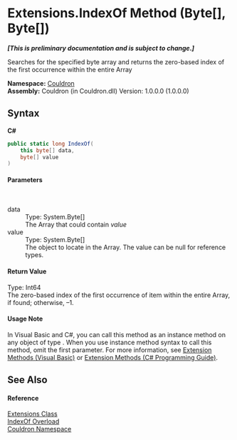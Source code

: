 # Extensions.IndexOf Method (Byte[], Byte[])
 _**\[This is preliminary documentation and is subject to change.\]**_

Searches for the specified byte array and returns the zero-based index of the first occurrence within the entire Array

**Namespace:**&nbsp;<a href="N_Couldron">Couldron</a><br />**Assembly:**&nbsp;Couldron (in Couldron.dll) Version: 1.0.0.0 (1.0.0.0)

## Syntax

**C#**<br />
``` C#
public static long IndexOf(
	this byte[] data,
	byte[] value
)
```


#### Parameters
&nbsp;<dl><dt>data</dt><dd>Type: System.Byte[]<br />The Array that could contain *value*</dd><dt>value</dt><dd>Type: System.Byte[]<br />The object to locate in the Array. The value can be null for reference types.</dd></dl>

#### Return Value
Type: Int64<br />The zero-based index of the first occurrence of item within the entire Array, if found; otherwise, –1.

#### Usage Note
In Visual Basic and C#, you can call this method as an instance method on any object of type . When you use instance method syntax to call this method, omit the first parameter. For more information, see <a href="http://msdn.microsoft.com/en-us/library/bb384936.aspx">Extension Methods (Visual Basic)</a> or <a href="http://msdn.microsoft.com/en-us/library/bb383977.aspx">Extension Methods (C# Programming Guide)</a>.

## See Also


#### Reference
<a href="T_Couldron_Extensions">Extensions Class</a><br /><a href="Overload_Couldron_Extensions_IndexOf">IndexOf Overload</a><br /><a href="N_Couldron">Couldron Namespace</a><br />
